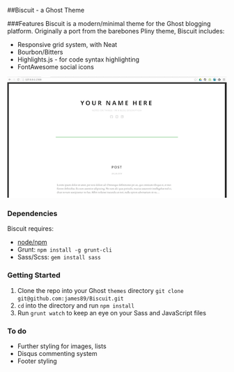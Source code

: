 ##Biscuit - a Ghost Theme

###Features
Biscuit is a modern/minimal theme for the Ghost blogging platform. Originally a port from the barebones Pliny theme, Biscuit includes:

* Responsive grid system, with Neat
* Bourbon/Bitters
* Highlights.js - for code syntax highlighting
* FontAwesome social icons

![alt tag](biscuit.png)

### Dependencies

Biscuit requires:

* [node/npm](http://nodejs.org/)
* Grunt: `npm install -g grunt-cli`
* Sass/Scss: `gem install sass`

### Getting Started

1. Clone the repo into your Ghost `themes` directory `git clone git@github.com:james89/Biscuit.git`
2. `cd` into the directory and run `npm install`
3. Run `grunt watch` to keep an eye on your Sass and JavaScript files


### To do
* Further styling for images, lists
* Disqus commenting system
* Footer styling
